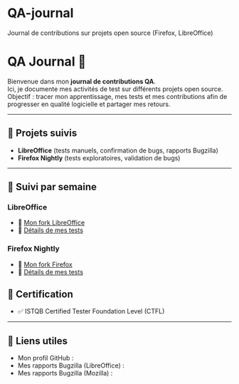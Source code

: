 # QA-journal
Journal de contributions sur projets open source (Firefox, LibreOffice)
# QA Journal 📒

Bienvenue dans mon **journal de contributions QA**.  
Ici, je documente mes activités de test sur différents projets open source.  
Objectif : tracer mon apprentissage, mes tests et mes contributions afin de progresser en qualité logicielle et partager mes retours.

---

## 📌 Projets suivis
- **LibreOffice** (tests manuels, confirmation de bugs, rapports Bugzilla)
- **Firefox Nightly** (tests exploratoires, validation de bugs)

---

## 📅 Suivi par semaine
### LibreOffice
- 🔗 [Mon fork LibreOffice](https://github.com/tonprofil/libreoffice)
- 📝 [Détails de mes tests](LibreOffice/semaine2-tests.md)

### Firefox Nightly  
- 🔗 [Mon fork Firefox](https://github.com/tonprofil/firefox)
- 📝 [Détails de mes tests](./contributions/firefox/semaine3-tests.md)

## 📜 Certification
- ✅ ISTQB Certified Tester Foundation Level (CTFL)

---

## 🔗 Liens utiles
- Mon profil GitHub : 
- Mes rapports Bugzilla (LibreOffice) : 
- Mes rapports Bugzilla (Mozilla) : 
